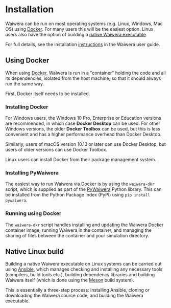 # Installation

Waiwera can be run on most operating systems (e.g. Linux, Windows, Mac
OS) using [Docker](install.md#using-docker). For many users this will
be the easiest option. Linux users also have the option of building a
[native Waiwera executable](install.md#native-linux-build).

For full details, see the installation
[instructions](https://waiwera.readthedocs.io/en/latest/installation.html)
in the Waiwera user guide.

## Using Docker

When using [Docker](https://www.docker.com/), Waiwera is run in a
"container" holding the code and all its dependencies, isolated from
the host machine, so that it should always run the same way.

First, Docker itself needs to be installed.

### Installing Docker

For Windows users, the Windows 10 Pro, Enterprise or Education
versions are recommended, in which case **Docker Desktop** can be
used. For other Windows versions, the older **Docker Toolbox** can be
used, but this is less convenient and has a higher performance
overhead than Docker Desktop.

Similarly, users of macOS version 10.13 or later can use Docker
Desktop, but users of older versions can use Docker Toolbox.

Linux users can install Docker from their package management system.

### Installing PyWaiwera

The easiest way to run Waiwera via Docker is by using the
`waiwera-dkr` script, which is supplied as part of the
[PyWaiwera](https://pypi.org/project/pywaiwera) Python library. This
can be installed from the Python Package Index (PyPI) using `pip
install pywaiwera`.

### Running using Docker

The `waiwera-dkr` script handles installing and updating the Waiwera
Docker container image, running Waiwera in the container, and managing
the sharing of files between the container and your simulation
directory.

## Native Linux build

Building a native Waiwera executable on Linux systems can be carried
out using [Ansible](https://www.ansible.com/), which manages checking
and installing any necessary tools (compilers, build tools etc.),
building dependency libraries and building Waiwera itself (which is
done using the [Meson](https://mesonbuild.com/) build system).

This is essentially a three-step process: installing Ansible, cloning
or downloading the Waiwera source code, and building the Waiwera
executable.


